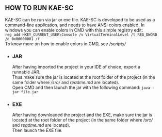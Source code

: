 <h2>HOW TO RUN KAE-SC</h2>
KAE-SC can be run via jar or exe file.
KAE-SC is developed to be used as a command-line application, and needs to have ANSI colors enabled. In windows you can enable colors in CMD with this simple registry edit: <br>
<code>reg add HKEY_CURRENT_USER\Console /v VirtualTerminalLevel /t REG_DWORD /d 0x00000001 /f</code><br>
To know more on how to enable colors in CMD, see <em>/scripts/</em>
<ul>
  <li><h3>JAR</h3>
    After having imported the project in your IDE of choice, export a runnable JAR.
    <br>
    Thus make sure the jar is located at the root folder of the project (in the same folder where <em>/src/</em> and <em>readme.md</em> are located).
    <br>Open CMD and then launch the jar with the following command:
    <code>java -jar file.jar</code>
  </li>
  <li><h3>EXE</h3>
    After having downloaded the project and the EXE, make sure the jar is located at the root folder of the project (in the same folder where <em>/src/</em> and <em>readme.md</em> are located).
    <br>Then launch the EXE file.
  </li></ul>
